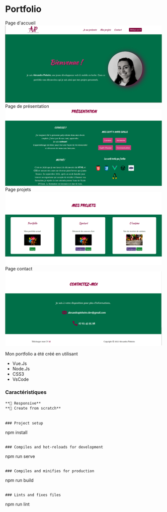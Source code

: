 # Portfolio
Page d'accueil
![Page d'accueil](./Images/Pagedaccueil.png)
Page de présentation
![Page de présentation](./Images/Presentation.png)
Page projets
![Page de présentation](./Images/Projets.png)
Page contact
![Page de présentation](./Images/Contact.png)


Mon portfolio a été créé en utilisant 
- Vue.Js 
- Node.Js
- CSS3
- VsCode

### Caractéristiques
```
**📱 Responsive**
**🎨 Create from scratch**


### Project setup
```
npm install
```

### Compiles and hot-reloads for development
```
npm run serve
```

### Compiles and minifies for production
```
npm run build
```

### Lints and fixes files
```
npm run lint
```
